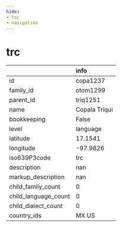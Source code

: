 ```yaml
---
hide:
- toc
- navigation
---
```

# trc
|                      | info          |
|:---------------------|:--------------|
| id                   | copa1237      |
| family_id            | otom1299      |
| parent_id            | triq1251      |
| name                 | Copala Triqui |
| bookkeeping          | False         |
| level                | language      |
| latitude             | 17.1541       |
| longitude            | -97.9826      |
| iso639P3code         | trc           |
| description          | nan           |
| markup_description   | nan           |
| child_family_count   | 0             |
| child_language_count | 0             |
| child_dialect_count  | 0             |
| country_ids          | MX US         |